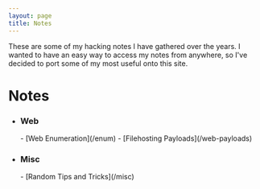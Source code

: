 ```yaml
---
layout: page
title: Notes
---
```


These are some of my hacking notes I have gathered over the years. I wanted to have an easy way to access my notes from anywhere, so I've decided to port some of my most useful onto this site.


<h1> Notes </h1>


- <h3>Web</h3>
    - [Web Enumeration](/enum) 
    - [Filehosting Payloads](/web-payloads)

- <h3> Misc </h3>
    - [Random Tips and Tricks](/misc)










<!-- - level 1 item
  - level 2 item
  - level 2 item
    - level 3 item
    - level 3 item -->